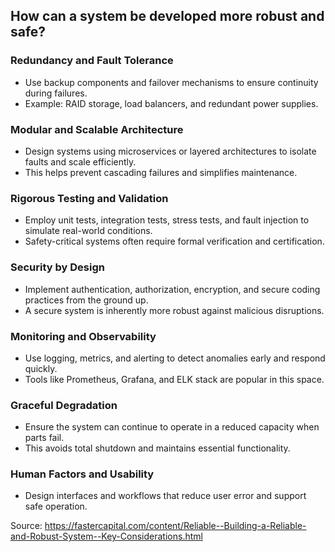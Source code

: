 ## How can a system be developed more robust and safe?

### Redundancy and Fault Tolerance
- Use backup components and failover mechanisms to ensure continuity during failures.
- Example: RAID storage, load balancers, and redundant power supplies.
### Modular and Scalable Architecture
- Design systems using microservices or layered architectures to isolate faults and scale efficiently.
- This helps prevent cascading failures and simplifies maintenance.
### Rigorous Testing and Validation
- Employ unit tests, integration tests, stress tests, and fault injection to simulate real-world conditions.
- Safety-critical systems often require formal verification and certification.
### Security by Design
- Implement authentication, authorization, encryption, and secure coding practices from the ground up.
- A secure system is inherently more robust against malicious disruptions.
### Monitoring and Observability
- Use logging, metrics, and alerting to detect anomalies early and respond quickly.
- Tools like Prometheus, Grafana, and ELK stack are popular in this space.
### Graceful Degradation
- Ensure the system can continue to operate in a reduced capacity when parts fail.
- This avoids total shutdown and maintains essential functionality.
### Human Factors and Usability
- Design interfaces and workflows that reduce user error and support safe operation.

Source: https://fastercapital.com/content/Reliable--Building-a-Reliable-and-Robust-System--Key-Considerations.html
